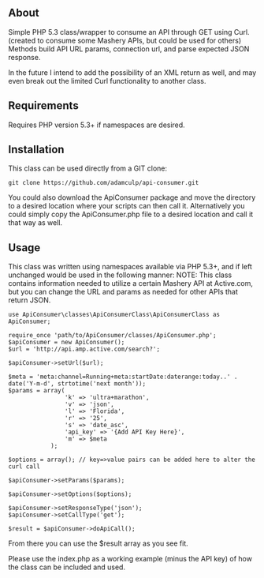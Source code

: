 About
-----

Simple PHP 5.3 class/wrapper to consume an API through GET using Curl. (created to consume some Mashery APIs, but could be used for others) Methods build API URL params, connection url, and parse expected JSON response.

In the future I intend to add the possibility of an XML return as well, and may even break out the limited Curl functionality to another class.

Requirements
------------

Requires PHP version 5.3+ if namespaces are desired.

Installation
------------

This class can be used directly from a GIT clone:

    git clone https://github.com/adamculp/api-consumer.git

You could also download the ApiConsumer package and move the directory to a desired location where your scripts can then call it.  Alternatively you could simply copy the ApiConsumer.php file to a desired location and call it that way as well.

Usage
-----

This class was written using namespaces available via PHP 5.3+, and if left unchanged would be used in the following manner:
NOTE: This class contains information needed to utilize a certain Mashery API at Active.com, but you can change the URL and params as needed for other APIs that return JSON.

    use ApiConsumer\classes\ApiConsumerClass\ApiConsumerClass as ApiConsumer;
    
    require_once 'path/to/ApiConsumer/classes/ApiConsumer.php';
    $apiConsumer = new ApiConsumer();
    $url = 'http://api.amp.active.com/search?';
    
    $apiConsumer->setUrl($url);
    
    $meta = 'meta:channel=Running+meta:startDate:daterange:today..' . date('Y-m-d', strtotime('next month'));
    $params = array(
                    'k' => 'ultra+marathon',
                    'v' => 'json',
                    'l' => 'Florida',
                    'r' => '25',
                    's' => 'date_asc',
                    'api_key' => '{Add API Key Here}',
                    'm' => $meta
                );
                
    $options = array(); // key=>value pairs can be added here to alter the curl call
    
    $apiConsumer->setParams($params);
    
    $apiConsumer->setOptions($options);
    
    $apiConsumer->setResponseType('json');
    $apiConsumer->setCallType('get');
    
    $result = $apiConsumer->doApiCall();

From there you can use the $result array as you see fit.

Please use the index.php as a working example (minus the API key) of how the class can be included and used.
